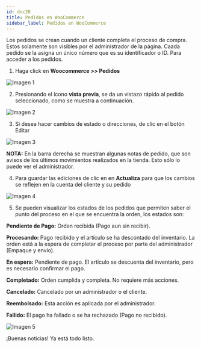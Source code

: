 ```yaml
---
id: doc28
title: Pedidos en WooCommerce
sidebar_label: Pedidos en WooCommerce
---
```


Los  pedidos se  crean  cuando  un  cliente  completa  el  proceso  de  compra.  Estos  solamente  son  visibles por el administrador de la página. Caada pedido se la asigna un único número que es su identificador o ID. Para acceder a los pedidos.

1. Haga click en **Woocommerce >> Pedidos**

![Imagen 1](https://github.com/Conektica/cnk-external-doku/blob/master/static/img/PedidosUsuarios/Imagen1.png?raw=true)

2. Presionando el ícono **vista previa**, se da un vistazo rápido al pedido seleccionado, como se muestra a continuación.

![Imagen 2](https://github.com/Conektica/cnk-external-doku/blob/master/static/img/PedidosUsuarios/Imagen2.png?raw=true)

3. Si desea hacer cambios de estado o direcciones, de clic en el botón Editar

![Imagen 3](https://github.com/Conektica/cnk-external-doku/blob/master/static/img/PedidosUsuarios/Imagen3.png?raw=true)

**NOTA:** En  la  barra  derecha  se  muestran  algunas  notas  de  pedido,  que  son  avisos  de  los  últimos  movimientos  realizados en la tienda. Esto sólo lo puede ver el administrador. 

4. Para guardar las ediciones de clic en en **Actualiza** para que los cambios se reflejen en la cuenta del cliente y su pedido

![Imagen 4](https://github.com/Conektica/cnk-external-doku/blob/master/static/img/PedidosUsuarios/Imagen4.png?raw=true)

5. Se pueden visualizar los estados de los pedidos que permiten saber el punto del proceso en el que se encuentra la orden, los estados son:

**Pendiente de Pago:** Orden recibida (Pago aun sin recibir).

**Procesando:** Pago recibido y el artículo se ha descontado del inventario. La orden está a la espera de completar el proceso por parte del administrador (Empaque y envío). 

**En espera:** Pendiente de pago. El artículo se descuenta del inventario, pero es necesario confirmar el pago. 

**Completado:** Orden cumplida y completa. No requiere más acciones. 

**Cancelado:** Cancelado por un administrador o el cliente.

**Reembolsado:** Esta acción es aplicada por el administrador. 

**Fallido:** El pago ha fallado o se ha rechazado (Pago no recibido).

![Imagen 5](https://github.com/Conektica/cnk-external-doku/blob/master/static/img/PedidosUsuarios/Imagen5.png?raw=true)

¡Buenas noticias! Ya está todo listo. 





